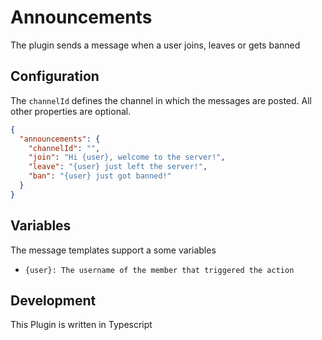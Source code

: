 # Announcements

The plugin sends a message when a user joins, leaves or gets banned

## Configuration
The `channelId` defines the channel in which the messages are posted. All other properties are optional.

```json
{
  "announcements": {
    "channelId": "",
    "join": "Hi {user}, welcome to the server!",
    "leave": "{user} just left the server!",
    "ban": "{user} just got banned!"
  }
}
```

## Variables
The message templates support a some variables

- `{user}: The username of the member that triggered the action`

## Development
This Plugin is written in Typescript
